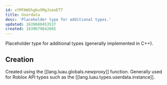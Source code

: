 ```yaml
---
id: vlMfAWShgbuSMgJzeoET7
title: Userdata
desc: 'Placeholder type for additional types.'
updated: 1639680453537
created: 1639679842665
---
```


Placeholder type for additional types (generally implemented in C++).

## Creation
Created using the [[lang.luau.globals.newproxy]] function. Generally used for Roblox API types such as the [[lang.luau.types.userdata.instance]].